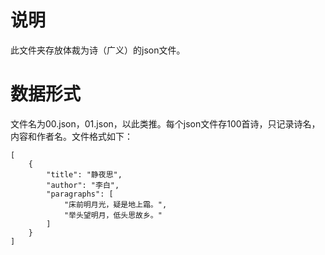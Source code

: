 # 说明
此文件夹存放体裁为诗（广义）的json文件。

# 数据形式
文件名为00.json，01.json，以此类推。每个json文件存100首诗，只记录诗名，内容和作者名。文件格式如下：

```text
[
    {
        "title": "静夜思",
        "author": "李白",
        "paragraphs": [
            "床前明月光，疑是地上霜。",
            "举头望明月，低头思故乡。"
        ]
    }
]
```